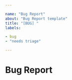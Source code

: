 ```yaml
---

name: "Bug Report"
about: "Bug Report template"
title: "[BUG] "
labels:

- bug
- "needs triage"

---
```


# Bug Report

<!-- Please, add as many details as possible. Thanks for your feedback! -->
